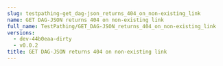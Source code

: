```yaml
---
slug: testpathing-get_dag-json_returns_404_on_non-existing_link
name: GET DAG-JSON returns 404 on non-existing link
full_name: TestPathing/GET_DAG-JSON_returns_404_on_non-existing_link
versions:
  - dev-44b0eaa-dirty
  - v0.0.2
title: GET DAG-JSON returns 404 on non-existing link
---
```


